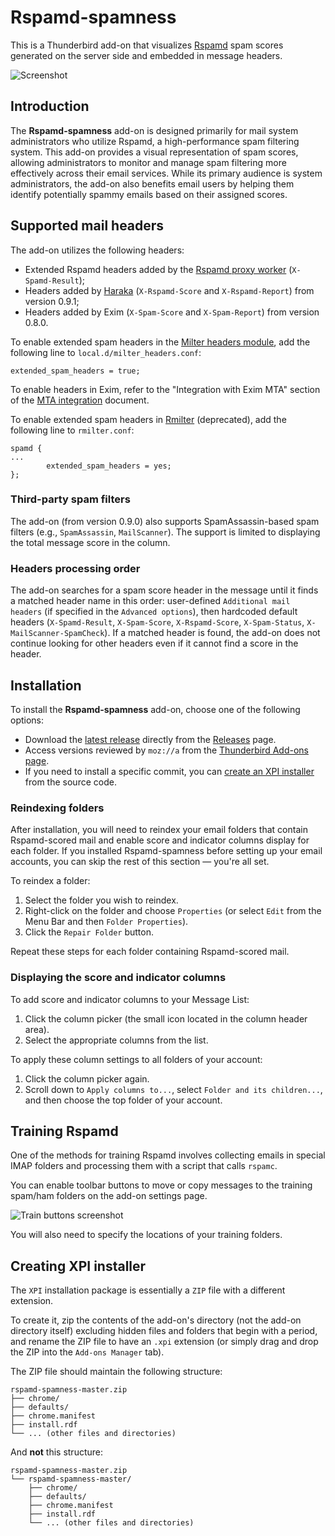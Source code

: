 # Rspamd-spamness

This is a Thunderbird add-on that visualizes [Rspamd](https://rspamd.com) spam scores generated on the server side and embedded in message headers.

![Screenshot](https://github.com/user-attachments/assets/b0474846-7955-4ec3-9ca9-4a6068a4cc31
"Rspamd-spamness adds columns to the thread pane (message list) and a header to the message pane. The size and saturation of a circle reflect larger or smaller spam scores.")

## Introduction

The **Rspamd-spamness** add-on is designed primarily for mail system administrators who utilize Rspamd, a high-performance spam filtering system. This add-on provides a visual representation of spam scores, allowing administrators to monitor and manage spam filtering more effectively across their email services. While its primary audience is system administrators, the add-on also benefits email users by helping them identify potentially spammy emails based on their assigned scores.

## Supported mail headers

The add-on utilizes the following headers:

- Extended Rspamd headers added by the [Rspamd proxy worker](https://rspamd.com/doc/workers/rspamd_proxy.html) (`X-Spamd-Result`);
- Headers added by [Haraka](http://haraka.github.io/plugins/rspamd) (`X-Rspamd-Score` and `X-Rspamd-Report`) from version 0.9.1;
- Headers added by Exim (`X-Spam-Score` and `X-Spam-Report`) from version 0.8.0.

To enable extended spam headers in the [Milter headers module](https://rspamd.com/doc/modules/milter_headers.html), add the following line to `local.d/milter_headers.conf`:

~~~
extended_spam_headers = true;
~~~

To enable headers in Exim, refer to the "Integration with Exim MTA" section of the [MTA integration](https://rspamd.com/doc/tutorials/integration.html) document.

To enable extended spam headers in [Rmilter](https://www.rspamd.com/rmilter) (deprecated), add the following line to `rmilter.conf`:

~~~
spamd {
...
        extended_spam_headers = yes;
};
~~~

### Third-party spam filters

The add-on (from version 0.9.0) also supports SpamAssassin-based spam filters (e.g., `SpamAssassin`, `MailScanner`). The support is limited to displaying the total message score in the column.

### Headers processing order

The add-on searches for a spam score header in the message until it finds a matched header name in this order: user-defined `Additional mail headers` (if specified in the `Advanced options`), then hardcoded default headers (`X-Spamd-Result`, `X-Spam-Score`, `X-Rspamd-Score`, `X-Spam-Status`, `X-MailScanner-SpamCheck`). If a matched header is found, the add-on does not continue looking for other headers even if it cannot find a score in the header.

## Installation

To install the **Rspamd-spamness** add-on, choose one of the following options:

- Download the [latest release](https://github.com/moisseev/rspamd-spamness/releases/latest) directly from the [Releases](https://github.com/moisseev/rspamd-spamness/releases) page.
- Access versions reviewed by `moz://a` from the [Thunderbird Add-ons page](https://addons.thunderbird.net/thunderbird/addon/rspamd-spamness/).
- If you need to install a specific commit, you can [create an XPI installer](#creating-xpi-installer) from the source code.

### Reindexing folders

After installation, you will need to reindex your email folders that contain Rspamd-scored mail and enable score and indicator columns display for each folder. If you installed Rspamd-spamness before setting up your email accounts, you can skip the rest of this section — you're all set.

To reindex a folder:

1. Select the folder you wish to reindex.
2. Right-click on the folder and choose `Properties` (or select `Edit` from the Menu Bar and then `Folder Properties`).
3. Click the `Repair Folder` button.

Repeat these steps for each folder containing Rspamd-scored mail.

### Displaying the score and indicator columns

To add score and indicator columns to your Message List:

1. Click the column picker (the small icon located in the column header area).
2. Select the appropriate columns from the list.

To apply these column settings to all folders of your account:

1. Click the column picker again.
2. Scroll down to `Apply columns to...`, select `Folder and its children...`, and then choose the top folder of your account.

## Training Rspamd

One of the methods for training Rspamd involves collecting emails in special IMAP folders and processing them with a script that calls `rspamc`.

You can enable toolbar buttons to move or copy messages to the training spam/ham folders on the add-on settings page.

![Train buttons screenshot](https://github.com/user-attachments/assets/9538e3fa-c46c-4c59-84bd-1f2f7f000d46)

You will also need to specify the locations of your training folders.

## Creating XPI installer

The `XPI` installation package is essentially a `ZIP` file with a different extension.

To create it, zip the contents of the add-on's directory (not the add-on directory itself) excluding hidden files and folders that begin with a period, and rename the ZIP file to have an `.xpi` extension (or simply drag and drop the ZIP into the `Add-ons Manager` tab).

The ZIP file should maintain the following structure:

~~~
rspamd-spamness-master.zip
├── chrome/
├── defaults/
├── chrome.manifest
├── install.rdf
└── ... (other files and directories)
~~~

And **not** this structure:

~~~
rspamd-spamness-master.zip
└── rspamd-spamness-master/
    ├── chrome/
    ├── defaults/
    ├── chrome.manifest
    ├── install.rdf
    └── ... (other files and directories)
~~~
